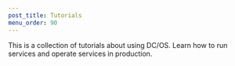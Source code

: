 ```yaml
---
post_title: Tutorials
menu_order: 90 
---
```

This is a collection of tutorials about using DC/OS. Learn how to run services and operate services in production.
